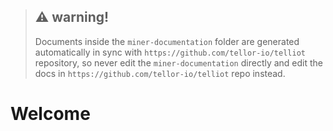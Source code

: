 > ## ⚠️ warning!
> Documents inside the `miner-documentation` folder are generated automatically in sync with `https://github.com/tellor-io/telliot` repository, so never edit the `miner-documentation` directly and edit the docs in `https://github.com/tellor-io/telliot` repo instead.

# Welcome

